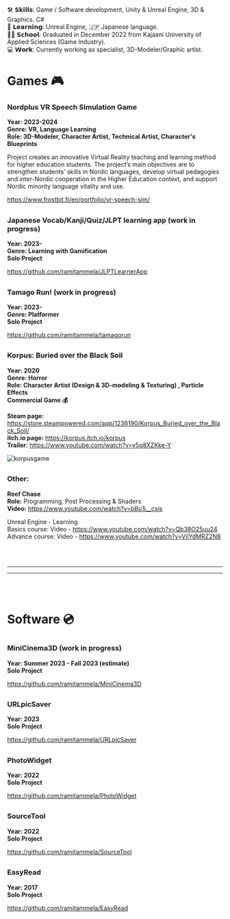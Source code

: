 
🛠️ 𝗦𝗸𝗶𝗹𝗹𝘀: Game / Software development, Unity & Unreal Engine, 3D & Graphics. C#  
🌱 𝗟𝗲𝗮𝗿𝗻𝗶𝗻𝗴: Unreal Engine, 🇯🇵 Japanese language.  
👨‍🎓 𝗦𝗰𝗵𝗼𝗼𝗹: Graduated in December 2022 from Kajaani University of Applied Sciences (Game Industry).  
💻 𝗪𝗼𝗿𝗸: Currently working as specialist, 3D-Modeler/Graphic artist.

<!---
ramitammela/ramitammela is a ✨ special ✨ repository because its `README.md` (this file) appears on your GitHub profile.
You can click the Preview link to take a look at your changes.
- 💞️ I’m looking to collaborate on ...
- 📫 How to reach me ...
--->


# Games 🎮

### Nordplus VR Speech Simulation Game  
**Year: 2023-2024  
Genre: VR, Language Learning  
Role: 3D-Modeler, Character Artist, Technical Artist, Character's Blueprints**  

Project creates an innovative Virtual Reality teaching and learning method for higher education students. The project’s main objectives are to strengthen students’ skills in Nordic languages, develop virtual pedagogies and inter-Nordic cooperation in the Higher Education context, and support Nordic minority language vitality and use.


https://www.frostbit.fi/en/portfolio/vr-speech-sim/

##

### Japanese Vocab/Kanji/Quiz/JLPT learning app (work in progress)
**Year: 2023-  
Genre: Learning with Gamification  
Solo Project**

https://github.com/ramitammela/JLPTLearnerApp

##

### Tamago Run! (work in progress)
**Year: 2023-  
Genre: Platformer  
Solo Project**


https://github.com/ramitammela/tamagorun

##

### Korpus: Buried over the Black Soil
**Year: 2020  
Genre: Horror  
Role: Character Artist (Design & 3D-modeling & Texturing) , Particle Effects**  
**Commercial Game 💰**

**Steam page:** https://store.steampowered.com/app/1236190/Korpus_Buried_over_the_Black_Soil/  
**itch.io page:** https://korpus.itch.io/korpus  
**Trailer:** https://www.youtube.com/watch?v=y5q8XZKke-Y  

![korpusgame](https://cdn.akamai.steamstatic.com/steam/apps/1236190/header.jpg)

##

### Other:
**Reef Chase**  
**Role:** Programming, Post Processing & Shaders  
**Video:** https://www.youtube.com/watch?v=bBu1j__csis    

Unreal Engine - Learning  
Basics course: Video - https://www.youtube.com/watch?v=Qb38O25uu24  
Advance course: Video - https://www.youtube.com/watch?v=VjlYdMRZ2N8


<br/><br/>
***
***
<br/><br/>

# Software 💿

##

### MiniCinema3D (work in progress)
**Year: Summer 2023 - Fall 2023 (estimate)  
Solo Project**


https://github.com/ramitammela/MiniCinema3D

##

### URLpicSaver
**Year: 2023  
Solo Project**


https://github.com/ramitammela/URLpicSaver

##

### PhotoWidget
**Year: 2022  
Solo Project**


https://github.com/ramitammela/PhotoWidget

##

### SourceTool
**Year: 2022  
Solo Project**


https://github.com/ramitammela/SourceTool

##

### EasyRead
**Year: 2017  
Solo Project**


https://github.com/ramitammela/EasyRead
